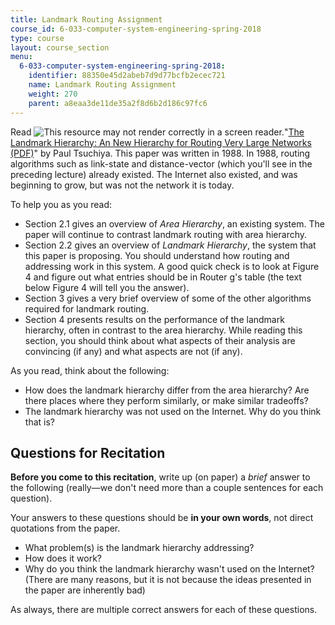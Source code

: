 ```yaml
---
title: Landmark Routing Assignment
course_id: 6-033-computer-system-engineering-spring-2018
type: course
layout: course_section
menu:
  6-033-computer-system-engineering-spring-2018:
    identifier: 88350e45d2abeb7d9d77bcfb2ecec721
    name: Landmark Routing Assignment
    weight: 270
    parent: a8eaa3de11de35a2f8d6b2d186c97fc6
---
```

Read ![This resource may not render correctly in a screen reader.](/images/inacessible.gif)"[The Landmark Hierarchy: An New Hierarchy for Routing Very Large Networks (PDF)](http://www.cs.cornell.edu/people/francis/p35-tsuchiya.pdf)" by Paul Tsuchiya. This paper was written in 1988. In 1988, routing algorithms such as link-state and distance-vector (which you'll see in the preceding lecture) already existed. The Internet also existed, and was beginning to grow, but was not the network it is today.

To help you as you read:

*   Section 2.1 gives an overview of _Area Hierarchy_, an existing system. The paper will continue to contrast landmark routing with area hierarchy.
*   Section 2.2 gives an overview of _Landmark Hierarchy_, the system that this paper is proposing. You should understand how routing and addressing work in this system. A good quick check is to look at Figure 4 and figure out what entries should be in Router g's table (the text below Figure 4 will tell you the answer).
*   Section 3 gives a very brief overview of some of the other algorithms required for landmark routing.
*   Section 4 presents results on the performance of the landmark hierarchy, often in contrast to the area hierarchy. While reading this section, you should think about what aspects of their analysis are convincing (if any) and what aspects are not (if any).

As you read, think about the following:

*   How does the landmark hierarchy differ from the area hierarchy? Are there places where they perform similarly, or make similar tradeoffs?
*   The landmark hierarchy was not used on the Internet. Why do you think that is?

Questions for Recitation
------------------------

**Before you come to this recitation**, write up (on paper) a _brief_ answer to the following (really—we don't need more than a couple sentences for each question). 

Your answers to these questions should be **in your own words**, not direct quotations from the paper.

*   What problem(s) is the landmark hierarchy addressing?
*   How does it work?
*   Why do you think the landmark hierarchy wasn't used on the Internet? (There are many reasons, but it is not because the ideas presented in the paper are inherently bad)

As always, there are multiple correct answers for each of these questions.